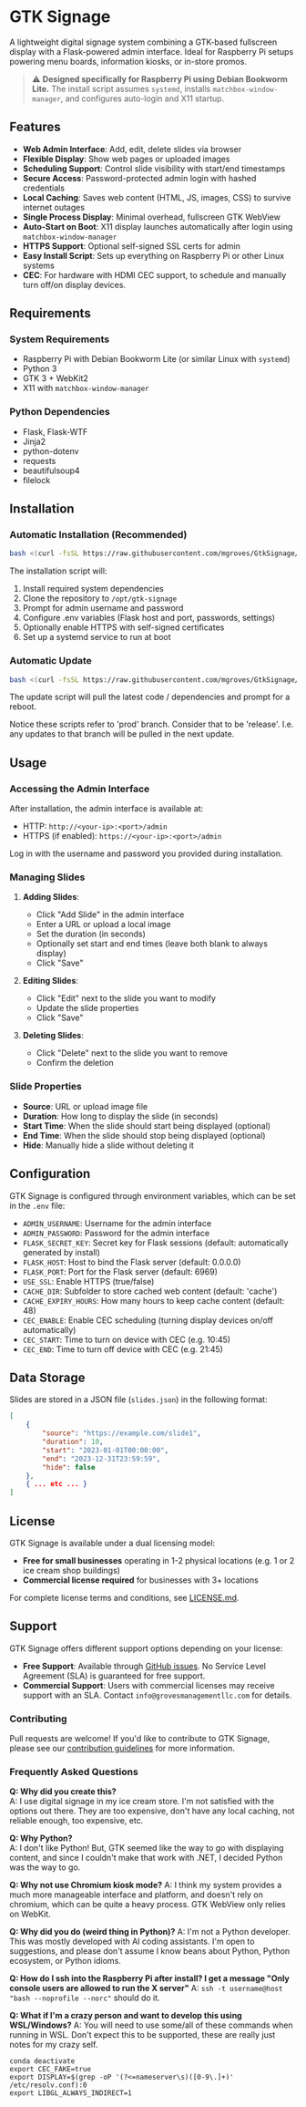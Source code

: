 # GTK Signage

A lightweight digital signage system combining a GTK-based fullscreen display with a Flask-powered admin interface. Ideal for Raspberry Pi setups powering menu boards, information kiosks, or in-store promos.

> ⚠️ **Designed specifically for Raspberry Pi using Debian Bookworm Lite.** The install script assumes `systemd`, installs `matchbox-window-manager`, and configures auto-login and X11 startup.

## Features

- **Web Admin Interface**: Add, edit, delete slides via browser
- **Flexible Display**: Show web pages or uploaded images
- **Scheduling Support**: Control slide visibility with start/end timestamps
- **Secure Access**: Password-protected admin login with hashed credentials
- **Local Caching**: Saves web content (HTML, JS, images, CSS) to survive internet outages
- **Single Process Display**: Minimal overhead, fullscreen GTK WebView
- **Auto-Start on Boot**: X11 display launches automatically after login using `matchbox-window-manager`
- **HTTPS Support**: Optional self-signed SSL certs for admin
- **Easy Install Script**: Sets up everything on Raspberry Pi or other Linux systems
- **CEC**: For hardware with HDMI CEC support, to schedule and manually turn off/on display devices.

## Requirements

### System Requirements
- Raspberry Pi with Debian Bookworm Lite (or similar Linux with `systemd`)
- Python 3
- GTK 3 + WebKit2
- X11 with `matchbox-window-manager`

### Python Dependencies
- Flask, Flask-WTF  
- Jinja2  
- python-dotenv  
- requests  
- beautifulsoup4  
- filelock  

## Installation

### Automatic Installation (Recommended)

```bash
bash <(curl -fsSL https://raw.githubusercontent.com/mgroves/GtkSignage/refs/heads/prod/install.sh)
```

The installation script will:
1. Install required system dependencies
2. Clone the repository to `/opt/gtk-signage`
3. Prompt for admin username and password
4. Configure .env variables (Flask host and port, passwords, settings)
5. Optionally enable HTTPS with self-signed certificates
6. Set up a systemd service to run at boot

### Automatic Update

```bash
bash <(curl -fsSL https://raw.githubusercontent.com/mgroves/GtkSignage/refs/heads/prod/update.sh)
```

The update script will pull the latest code / dependencies and prompt for a reboot.

Notice these scripts refer to 'prod' branch. Consider that to be 'release'. I.e. any updates to that branch will be pulled in the next update.

## Usage

### Accessing the Admin Interface

After installation, the admin interface is available at:
- HTTP: `http://<your-ip>:<port>/admin`
- HTTPS (if enabled): `https://<your-ip>:<port>/admin`

Log in with the username and password you provided during installation.

### Managing Slides

1. **Adding Slides**:
   - Click "Add Slide" in the admin interface
   - Enter a URL or upload a local image
   - Set the duration (in seconds)
   - Optionally set start and end times (leave both blank to always display)
   - Click "Save"

2. **Editing Slides**:
   - Click "Edit" next to the slide you want to modify
   - Update the slide properties
   - Click "Save"

3. **Deleting Slides**:
   - Click "Delete" next to the slide you want to remove
   - Confirm the deletion

### Slide Properties

- **Source**: URL or upload image file
- **Duration**: How long to display the slide (in seconds)
- **Start Time**: When the slide should start being displayed (optional)
- **End Time**: When the slide should stop being displayed (optional)
- **Hide**: Manually hide a slide without deleting it

## Configuration

GTK Signage is configured through environment variables, which can be set in the `.env` file:

- `ADMIN_USERNAME`: Username for the admin interface
- `ADMIN_PASSWORD`: Password for the admin interface
- `FLASK_SECRET_KEY`: Secret key for Flask sessions (default: automatically generated by install)
- `FLASK_HOST`: Host to bind the Flask server (default: 0.0.0.0)
- `FLASK_PORT`: Port for the Flask server (default: 6969)
- `USE_SSL`: Enable HTTPS (true/false)
- `CACHE_DIR`: Subfolder to store cached web content (default: 'cache')
- `CACHE_EXPIRY_HOURS`: How many hours to keep cache content (default: 48)
- `CEC_ENABLE`: Enable CEC scheduling (turning display devices on/off automatically)
- `CEC_START`: Time to turn on device with CEC (e.g. 10:45)
- `CEC_END`: Time to turn off device with CEC (e.g. 21:45)

## Data Storage

Slides are stored in a JSON file (`slides.json`) in the following format:

```json
[
    {
        "source": "https://example.com/slide1",
        "duration": 10,
        "start": "2023-01-01T00:00:00",
        "end": "2023-12-31T23:59:59",
        "hide": false
    },
    { ... etc ... }
]
```

## License

GTK Signage is available under a dual licensing model:

- **Free for small businesses** operating in 1-2 physical locations (e.g. 1 or 2 ice cream shop buildings)
- **Commercial license required** for businesses with 3+ locations

For complete license terms and conditions, see [LICENSE.md](LICENSE.md).

## Support

GTK Signage offers different support options depending on your license:

- **Free Support**: Available through [GitHub issues](https://github.com/mgroves/GtkSignage/issues). No Service Level Agreement (SLA) is guaranteed for free support.
- **Commercial Support**: Users with commercial licenses may receive support with an SLA. Contact `info@grovesmanagementllc.com` for details.

### Contributing

Pull requests are welcome! If you'd like to contribute to GTK Signage, please see our [contribution guidelines](CONTRIBUTING.md) for more information.

### Frequently Asked Questions

**Q: Why did you create this?**  
A: I use digital signage in my ice cream store. I'm not satisfied with the options out there. They are too expensive, don't have any local caching, not reliable enough, too expensive, etc.

**Q: Why Python?**  
A: I don't like Python! But, GTK seemed like the way to go with displaying content, and since I couldn't make that work with .NET, I decided Python was the way to go.

**Q: Why not use Chromium kiosk mode?**
A: I think my system provides a much more manageable interface and platform, and doesn't rely on chromium, which can be quite a heavy process. GTK WebView only relies on WebKit.

**Q: Why did you do (weird thing in Python)?**
A: I'm not a Python developer. This was mostly developed with AI coding assistants. I'm open to suggestions, and please don't assume I know beans about Python, Python ecosystem, or Python idioms.

**Q: How do I ssh into the Raspberry Pi after install? I get a message "Only console users are allowed to run the X server"**
A: `ssh -t username@host "bash --noprofile --norc"` should do it.

**Q: What if I'm a crazy person and want to develop this using WSL/Windows?**
A: You will need to use some/all of these commands when running in WSL. Don't expect this to be supported, these are really just notes for my crazy self.
```
conda deactivate
export CEC_FAKE=true
export DISPLAY=$(grep -oP '(?<=nameserver\s)([0-9\.]+)' /etc/resolv.conf):0
export LIBGL_ALWAYS_INDIRECT=1
```